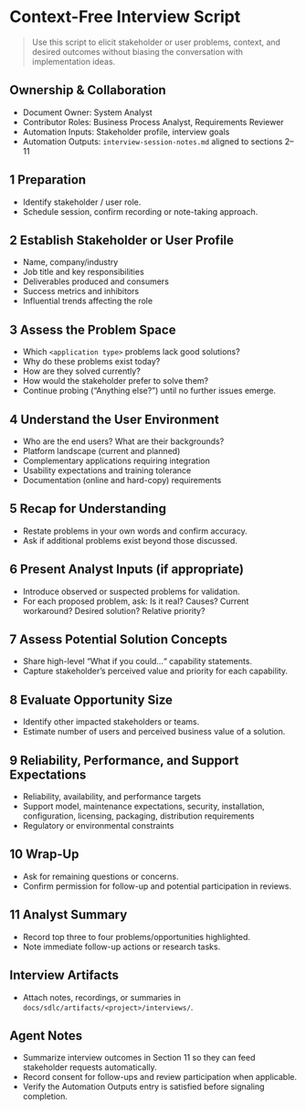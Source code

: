 # Context-Free Interview Script

> Use this script to elicit stakeholder or user problems, context, and desired outcomes without biasing the conversation with implementation ideas.

## Ownership & Collaboration
- Document Owner: System Analyst
- Contributor Roles: Business Process Analyst, Requirements Reviewer
- Automation Inputs: Stakeholder profile, interview goals
- Automation Outputs: `interview-session-notes.md` aligned to sections 2–11

## 1 Preparation
- Identify stakeholder / user role.
- Schedule session, confirm recording or note-taking approach.

## 2 Establish Stakeholder or User Profile
- Name, company/industry
- Job title and key responsibilities
- Deliverables produced and consumers
- Success metrics and inhibitors
- Influential trends affecting the role

## 3 Assess the Problem Space
- Which `<application type>` problems lack good solutions?
- Why do these problems exist today?
- How are they solved currently?
- How would the stakeholder prefer to solve them?
- Continue probing (“Anything else?”) until no further issues emerge.

## 4 Understand the User Environment
- Who are the end users? What are their backgrounds?
- Platform landscape (current and planned)
- Complementary applications requiring integration
- Usability expectations and training tolerance
- Documentation (online and hard-copy) requirements

## 5 Recap for Understanding
- Restate problems in your own words and confirm accuracy.
- Ask if additional problems exist beyond those discussed.

## 6 Present Analyst Inputs (if appropriate)
- Introduce observed or suspected problems for validation.
- For each proposed problem, ask: Is it real? Causes? Current workaround? Desired solution? Relative priority?

## 7 Assess Potential Solution Concepts
- Share high-level “What if you could…“ capability statements.
- Capture stakeholder’s perceived value and priority for each capability.

## 8 Evaluate Opportunity Size
- Identify other impacted stakeholders or teams.
- Estimate number of users and perceived business value of a solution.

## 9 Reliability, Performance, and Support Expectations
- Reliability, availability, and performance targets
- Support model, maintenance expectations, security, installation, configuration, licensing, packaging, distribution requirements
- Regulatory or environmental constraints

## 10 Wrap-Up
- Ask for remaining questions or concerns.
- Confirm permission for follow-up and potential participation in reviews.

## 11 Analyst Summary
- Record top three to four problems/opportunities highlighted.
- Note immediate follow-up actions or research tasks.

## Interview Artifacts
- Attach notes, recordings, or summaries in `docs/sdlc/artifacts/<project>/interviews/`.

## Agent Notes
- Summarize interview outcomes in Section 11 so they can feed stakeholder requests automatically.
- Record consent for follow-ups and review participation when applicable.
- Verify the Automation Outputs entry is satisfied before signaling completion.
